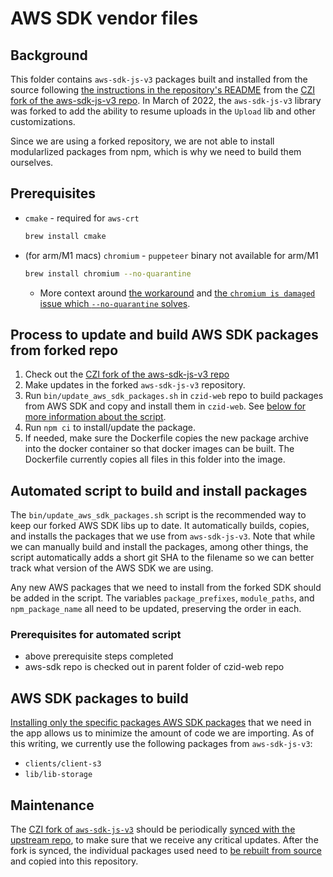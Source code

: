 # AWS SDK vendor files

## Background

This folder contains `aws-sdk-js-v3` packages built and installed from the source following [the instructions in the repository's README](https://github.com/chanzuckerberg/aws-sdk-js-v3#install-from-source) from the [CZI fork of the aws-sdk-js-v3 repo](https://github.com/chanzuckerberg/aws-sdk-js-v3).  In March of 2022, the `aws-sdk-js-v3` library was forked to add the ability to resume uploads in the `Upload` lib and other customizations.

Since we are using a forked repository, we are not able to install modularlized packages from npm, which is why we need to build them ourselves.

## Prerequisites

* `cmake` - required for `aws-crt`

    ```sh
    brew install cmake
    ```

* (for arm/M1 macs) `chromium` - `puppeteer` binary not available for arm/M1

    ```sh
    brew install chromium --no-quarantine
    ```

  * More context around [the workaround](https://linguinecode.com/post/how-to-fix-m1-mac-puppeteer-chromium-arm64-bug) and [the `chromium is damaged` issue which `--no-quarantine` solves](https://www.reddit.com/r/MacOS/comments/q9d772/homebrew_chromium_is_damaged_and_cant_be_openend/).

## Process to update and build AWS SDK packages from forked repo

1. Check out the [CZI fork of the aws-sdk-js-v3 repo](https://github.com/chanzuckerberg/aws-sdk-js-v3)
1. Make updates in the forked `aws-sdk-js-v3` repository.
1. Run `bin/update_aws_sdk_packages.sh` in `czid-web` repo to build packages from AWS SDK and copy and install them in `czid-web`.  See [below for more information about the script](https://github.com/chanzuckerberg/czid-web-private/tree/main/vendor/aws-sdk-js-v3#automated-script-to-build-and-install-packages).
1. Run `npm ci` to install/update the package.
1. If needed, make sure the Dockerfile copies the new package archive into the docker container so that docker images can be built.  The Dockerfile currently copies all files in this folder into the image.

## Automated script to build and install packages

The `bin/update_aws_sdk_packages.sh` script is the recommended way to keep our forked AWS SDK libs up to date.  It automatically builds, copies, and installs the packages that we use from `aws-sdk-js-v3`.  Note that while we can manually build and install the packages, among other things, the script automatically adds a short git SHA to the filename so we can better track what version of the AWS SDK we are using.

Any new AWS packages that we need to install from the forked SDK should be added in the script.  The variables `package_prefixes`, `module_paths`, and `npm_package_name` all need to be updated, preserving the order in each.

### Prerequisites for automated script

* above prerequisite steps completed
* aws-sdk repo is checked out in parent folder of czid-web repo

## AWS SDK packages to build

[Installing only the specific packages AWS SDK packages](https://github.com/chanzuckerberg/aws-sdk-js-v3#install-from-source) that we need in the app allows us to minimize the amount of code we are importing.  As of this writing, we currently use the following packages from `aws-sdk-js-v3`:

* `clients/client-s3`
* `lib/lib-storage`

## Maintenance

The [CZI fork of `aws-sdk-js-v3`](https://github.com/chanzuckerberg/aws-sdk-js-v3) should be periodically [synced with the upstream repo](https://docs.github.com/en/pull-requests/collaborating-with-pull-requests/working-with-forks/syncing-a-fork), to make sure that we receive any critical updates.  After the fork is synced, the individual packages used need to [be rebuilt from source](https://github.com/chanzuckerberg/aws-sdk-js-v3#install-from-source) and copied into this repository.
